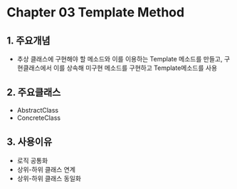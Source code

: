 # Chapter 03 Template Method

## 1. 주요개념
- 추상 클래스에 구현해야 할 메소드와 이를 이용하는 Template 메소드를 만들고, 구현클래스에서 이를 상속해 미구현 메소드를 구현하고 Template메소드를 사용

## 2. 주요클래스
- AbstractClass
- ConcreteClass

## 3. 사용이유
- 로직 공통화
- 상위-하위 클래스 연계
- 상위-하위 클래스 동일화
